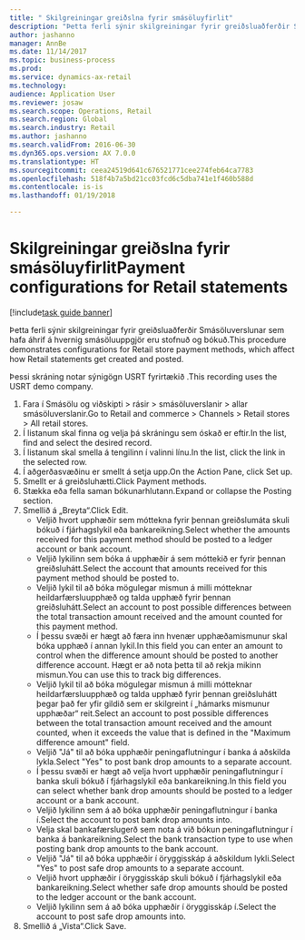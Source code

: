 ```yaml
--- 
title: " Skilgreiningar greiðslna fyrir smásöluyfirlit"
description: "Þetta ferli sýnir skilgreiningar fyrir greiðsluaðferðir Smásöluverslunar sem hafa áhrif á hvernig smásöluuppgjör eru stofnuð og bókuð."
author: jashanno
manager: AnnBe
ms.date: 11/14/2017
ms.topic: business-process
ms.prod: 
ms.service: dynamics-ax-retail
ms.technology: 
audience: Application User
ms.reviewer: josaw
ms.search.scope: Operations, Retail
ms.search.region: Global
ms.search.industry: Retail
ms.author: jashanno
ms.search.validFrom: 2016-06-30
ms.dyn365.ops.version: AX 7.0.0
ms.translationtype: HT
ms.sourcegitcommit: ceea24519d641c676521771cee274feb64ca7783
ms.openlocfilehash: 518f4b7a5bd21cc03fcd6c5dba741e1f460b588d
ms.contentlocale: is-is
ms.lasthandoff: 01/19/2018

---
```

# <a name="payment-configurations-for-retail-statements"></a><span data-ttu-id="56c15-103"> Skilgreiningar greiðslna fyrir smásöluyfirlit</span><span class="sxs-lookup"><span data-stu-id="56c15-103">Payment configurations for Retail statements</span></span>

[!include[task guide banner](../includes/task-guide-banner.md)]

<span data-ttu-id="56c15-104">Þetta ferli sýnir skilgreiningar fyrir greiðsluaðferðir Smásöluverslunar sem hafa áhrif á hvernig smásöluuppgjör eru stofnuð og bókuð.</span><span class="sxs-lookup"><span data-stu-id="56c15-104">This procedure demonstrates configurations for Retail store payment methods, which affect how Retail statements get created and posted.</span></span>

<span data-ttu-id="56c15-105">Þessi skráning notar sýnigögn USRT fyrirtækið .</span><span class="sxs-lookup"><span data-stu-id="56c15-105">This recording uses the USRT demo company.</span></span>

1. <span data-ttu-id="56c15-106">Fara í Smásölu og viðskipti > rásir > smásöluverslanir > allar smásöluverslanir.</span><span class="sxs-lookup"><span data-stu-id="56c15-106">Go to Retail and commerce > Channels > Retail stores > All retail stores.</span></span>
2. <span data-ttu-id="56c15-107">Í listanum skal finna og velja þá skráningu sem óskað er eftir.</span><span class="sxs-lookup"><span data-stu-id="56c15-107">In the list, find and select the desired record.</span></span>
3. <span data-ttu-id="56c15-108">Í listanum skal smella á tengilinn í valinni línu.</span><span class="sxs-lookup"><span data-stu-id="56c15-108">In the list, click the link in the selected row.</span></span>
4. <span data-ttu-id="56c15-109">Í aðgerðasvæðinu er smellt á setja upp.</span><span class="sxs-lookup"><span data-stu-id="56c15-109">On the Action Pane, click Set up.</span></span>
5. <span data-ttu-id="56c15-110">Smellt er á greiðsluhætti.</span><span class="sxs-lookup"><span data-stu-id="56c15-110">Click Payment methods.</span></span>
6. <span data-ttu-id="56c15-111">Stækka eða fella saman bókunarhlutann.</span><span class="sxs-lookup"><span data-stu-id="56c15-111">Expand or collapse the Posting section.</span></span>
7. <span data-ttu-id="56c15-112">Smellið á „Breyta“.</span><span class="sxs-lookup"><span data-stu-id="56c15-112">Click Edit.</span></span>
    * <span data-ttu-id="56c15-113">Veljið hvort upphæðir sem móttekna fyrir þennan greiðslumáta skuli bókuð í fjárhagslykil eða bankareikning.</span><span class="sxs-lookup"><span data-stu-id="56c15-113">Select whether the amounts received for this payment method should be posted to a ledger account or bank account.</span></span>  
    * <span data-ttu-id="56c15-114">Veljið lykilinn sem bóka á upphæðir á sem móttekið er fyrir þennan greiðsluhátt.</span><span class="sxs-lookup"><span data-stu-id="56c15-114">Select the account that amounts received for this payment method should be posted to.</span></span>  
    * <span data-ttu-id="56c15-115">Veljið lykil til að bóka mögulegar mismun á milli mótteknar heildarfærsluupphæð og talda upphæð fyrir þennan greiðsluhátt.</span><span class="sxs-lookup"><span data-stu-id="56c15-115">Select an account to post possible differences between the total transaction amount received and the amount counted for this payment method.</span></span>  
    * <span data-ttu-id="56c15-116">Í þessu svæði er hægt að færa inn hvenær upphæðamismunur skal bóka upphæð í annan lykil.</span><span class="sxs-lookup"><span data-stu-id="56c15-116">In this field you can enter an amount to control when the difference amount should be posted to another difference account.</span></span> <span data-ttu-id="56c15-117">Hægt er að nota þetta til að rekja mikinn mismun.</span><span class="sxs-lookup"><span data-stu-id="56c15-117">You can use this to track big differences.</span></span>  
    * <span data-ttu-id="56c15-118">Veljið lykil til að bóka mögulegar mismun á milli mótteknar heildarfærsluupphæð og talda upphæð fyrir þennan greiðsluhátt þegar það fer yfir gildið sem er skilgreint í „hámarks mismunur upphæðar“ reit.</span><span class="sxs-lookup"><span data-stu-id="56c15-118">Select an account to post possible differences between the total transaction amount received and the amount counted, when it exceeds the value that is defined in the "Maximum difference amount" field.</span></span>  
    * <span data-ttu-id="56c15-119">Veljið "Já" til að bóka upphæðir peningaflutningur í banka á aðskilda lykla.</span><span class="sxs-lookup"><span data-stu-id="56c15-119">Select "Yes" to post bank drop amounts to a separate account.</span></span>  
    * <span data-ttu-id="56c15-120">Í þessu svæði er hægt að velja hvort upphæðir peningaflutningur í banka skuli bókuð í fjárhagslykil eða bankareikning.</span><span class="sxs-lookup"><span data-stu-id="56c15-120">In this field you can select whether bank drop amounts should be posted to a ledger account or a bank account.</span></span>  
    * <span data-ttu-id="56c15-121">Veljið lykilinn sem á að bóka upphæðir peningaflutningur í banka í.</span><span class="sxs-lookup"><span data-stu-id="56c15-121">Select the account to post bank drop amounts into.</span></span>  
    * <span data-ttu-id="56c15-122">Velja skal bankafærslugerð sem nota á við bókun peningaflutningur í banka á bankareikning.</span><span class="sxs-lookup"><span data-stu-id="56c15-122">Select the bank transaction type to use when posting bank drop amounts to the bank account.</span></span>  
    * <span data-ttu-id="56c15-123">Veljið "Já" til að bóka upphæðir í öryggisskáp á aðskildum lykli.</span><span class="sxs-lookup"><span data-stu-id="56c15-123">Select "Yes" to post safe drop amounts to a separate account.</span></span>  
    * <span data-ttu-id="56c15-124">Veljið hvort upphæðir í öryggisskáp skuli bókuð í fjárhagslykil eða bankareikning.</span><span class="sxs-lookup"><span data-stu-id="56c15-124">Select whether safe drop amounts should be posted to the ledger account or the bank account.</span></span>  
    * <span data-ttu-id="56c15-125">Veljið lykilinn sem á að bóka upphæðir í öryggisskáp í.</span><span class="sxs-lookup"><span data-stu-id="56c15-125">Select the account to post safe drop amounts into.</span></span>  
8. <span data-ttu-id="56c15-126">Smellið á „Vista“.</span><span class="sxs-lookup"><span data-stu-id="56c15-126">Click Save.</span></span>


